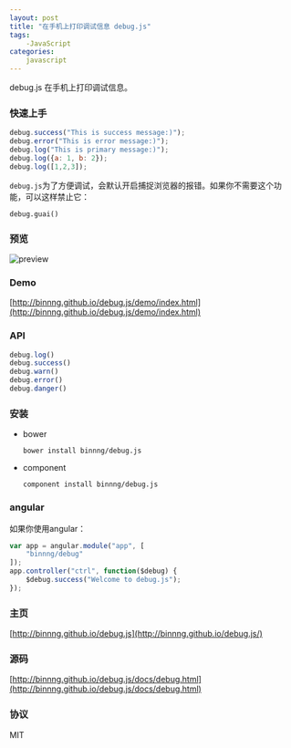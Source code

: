 ```yaml
---
layout: post
title: "在手机上打印调试信息 debug.js"
tags:
    -JavaScript
categories:
    javascript
---
```


debug.js
在手机上打印调试信息。

### 快速上手

```javascript
debug.success("This is success message:)");
debug.error("This is error message:)");
debug.log("This is primary message:)");
debug.log({a: 1, b: 2});
debug.log([1,2,3]);
```

`debug.js`为了方便调试，会默认开启捕捉浏览器的报错。如果你不需要这个功能，可以这样禁止它：


	debug.guai()


### 预览
![preview](https://cloud.githubusercontent.com/assets/2696107/4680760/96b74744-560d-11e4-92bb-ab1e2af40573.png)

### Demo
[http://binnng.github.io/debug.js/demo/index.html](http://binnng.github.io/debug.js/demo/index.html)

### API

```javascript
debug.log()
debug.success()
debug.warn()
debug.error()
debug.danger()
```

### 安装
* bower

	`bower install binnng/debug.js`

* component

	`component install binnng/debug.js`

### angular
如果你使用angular：

```javascript
var app = angular.module("app", [
    "binnng/debug"
]);
app.controller("ctrl", function($debug) {
    $debug.success("Welcome to debug.js");
});
```

### 主页
[http://binnng.github.io/debug.js](http://binnng.github.io/debug.js/)

### 源码
[http://binnng.github.io/debug.js/docs/debug.html](http://binnng.github.io/debug.js/docs/debug.html)

### 协议
MIT